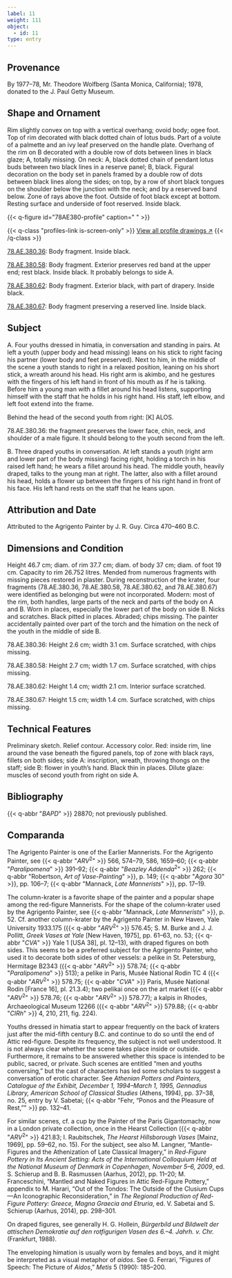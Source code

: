 ```yaml
---
label: 11
weight: 111
object:
  - id: 11
type: entry
---
```


## Provenance

By 1977–78, Mr. Theodore Wolfberg (Santa Monica, California); 1978, donated to the J. Paul Getty Museum.

## Shape and Ornament

Rim slightly convex on top with a vertical overhang; ovoid body; ogee foot. Top of rim decorated with black dotted chain of lotus buds. Part of a volute of a palmette and an ivy leaf preserved on the handle plate. Overhang of the rim on B decorated with a double row of dots between lines in black glaze; A, totally missing. On neck: A, black dotted chain of pendant lotus buds between two black lines in a reserve panel; B, black. Figural decoration on the body set in panels framed by a double row of dots between black lines along the sides; on top, by a row of short black tongues on the shoulder below the junction with the neck; and by a reserved band below. Zone of rays above the foot. Outside of foot black except at bottom. Resting surface and underside of foot reserved. Inside black.

{{< q-figure id="78AE380-profile" caption=" " >}}

{{< q-class "profiles-link is-screen-only" >}}
[View all profile drawings ↗](/profiles/#78AE380-profile)
{{< /q-class >}}

[78.AE.380.36](http://www.getty.edu/art/collection/objects/106903/): Body fragment. Inside black.

[78.AE.380.58](http://www.getty.edu/art/collection/objects/106912/): Body fragment. Exterior preserves red band at the upper end; rest black. Inside black. It probably belongs to side A.

[78.AE.380.62](http://www.getty.edu/art/collection/objects/106916/): Body fragment. Exterior black, with part of drapery. Inside black.

[78.AE.380.67](http://www.getty.edu/art/collection/objects/106921/): Body fragment preserving a reserved line. Inside black.

## Subject

A. Four youths dressed in himatia, in conversation and standing in pairs. At left a youth (upper body and head missing) leans on his stick to right facing his partner (lower body and feet preserved). Next to him, in the middle of the scene a youth stands to right in a relaxed position, leaning on his short stick, a wreath around his head. His right arm is akimbo, and he gestures with the fingers of his left hand in front of his mouth as if he is talking. Before him a young man with a fillet around his head listens, supporting himself with the staff that he holds in his right hand. His staff, left elbow, and left foot extend into the frame.

Behind the head of the second youth from right: [K] ALOS.

78.AE.380.36: the fragment preserves the lower face, chin, neck, and shoulder of a male figure. It should belong to the youth second from the left.

B. Three draped youths in conversation. At left stands a youth (right arm and lower part of the body missing) facing right, holding a torch in his raised left hand; he wears a fillet around his head. The middle youth, heavily draped, talks to the young man at right. The latter, also with a fillet around his head, holds a flower up between the fingers of his right hand in front of his face. His left hand rests on the staff that he leans upon.

## Attribution and Date

Attributed to the Agrigento Painter by J. R. Guy. Circa 470–460 B.C.

## Dimensions and Condition

Height 46.7 cm; diam. of rim 37.7 cm; diam. of body 37 cm; diam. of foot 19 cm. Capacity to rim 26.752 litres. Mended from numerous fragments with missing pieces restored in plaster. During reconstruction of the krater, four fragments (78.AE.380.36, 78.AE.380.58, 78.AE.380.62, and 78.AE.380.67) were identified as belonging but were not incorporated. Modern: most of the rim, both handles, large parts of the neck and parts of the body on A and B. Worn in places, especially the lower part of the body on side B. Nicks and scratches. Black pitted in places. Abraded; chips missing. The painter accidentally painted over part of the torch and the himation on the neck of the youth in the middle of side B.

78.AE.380.36: Height 2.6 cm; width 3.1 cm. Surface scratched, with chips missing.

78.AE.380.58: Height 2.7 cm; width 1.7 cm. Surface scratched, with chips missing.

78.AE.380.62: Height 1.4 cm; width 2.1 cm. Interior surface scratched.

78.AE.380.67: Height 1.5 cm; width 1.4 cm. Surface scratched, with chips missing.

## Technical Features

Preliminary sketch. Relief contour. Accessory color. Red: inside rim, line around the vase beneath the figured panels, top of zone with black rays, fillets on both sides; side A: inscription, wreath, throwing thongs on the staff; side B: flower in youth’s hand. Black thin in places. Dilute glaze: muscles of second youth from right on side A.

## Bibliography

{{< q-abbr "*BAPD*" >}} 28870; not previously published.

## Comparanda

The Agrigento Painter is one of the Earlier Mannerists. For the Agrigento Painter, see {{< q-abbr "*ARV*<sup>2</sup>" >}} 566, 574–79, 586, 1659–60; {{< q-abbr "*Paralipomena*" >}} 391–92; {{< q-abbr "*Beazley Addenda*<sup>2</sup>" >}} 262; {{< q-abbr "Robertson, *Art of Vase-Painting*" >}}, p. 149; {{< q-abbr "*Agora* 30" >}}, pp. 106–7; {{< q-abbr "Mannack, *Late Mannerists*" >}}, pp. 17–19.

The column-krater is a favorite shape of the painter and a popular shape among the red-figure Mannerists. For the shape of the column-krater used by the Agrigento Painter, see {{< q-abbr "Mannack, *Late Mannerists*" >}}, p. 52. Cf. another column-krater by the Agrigento Painter in New Haven, Yale University 1933.175 ({{< q-abbr "*ARV*<sup>2</sup>" >}} 576.45; S. M. Burke and J. J. Pollitt, *Greek Vases at Yale* [New Haven, 1975], pp. 61–63, no. 53; {{< q-abbr "*CVA*" >}} Yale 1 [USA 38], pl. 12–13), with draped figures on both sides. This seems to be a preferred subject for the Agrigento Painter, who used it to decorate both sides of other vessels: a pelike in St. Petersburg, Hermitage B2343 ({{< q-abbr "*ARV*<sup>2</sup>" >}} 578.74; {{< q-abbr "*Paralipomena*" >}} 513); a pelike in Paris, Musée National Rodin TC 4 ({{< q-abbr "*ARV*<sup>2</sup>" >}} 578.75; {{< q-abbr "*CVA*" >}} Paris, Musée National Rodin [France 16], pl. 21.3.4); two pelikai once on the art market ({{< q-abbr "*ARV*<sup>2</sup>" >}} 578.76; {{< q-abbr "*ARV*<sup>2</sup>" >}} 578.77); a kalpis in Rhodes, Archaeological Museum 12266 ({{< q-abbr "*ARV*<sup>2</sup>" >}} 579.88; {{< q-abbr "*ClRh*" >}} 4, 210, 211, fig. 224).

Youths dressed in himatia start to appear frequently on the back of kraters just after the mid-fifth century B.C. and continue to do so until the end of Attic red-figure. Despite its frequency, the subject is not well understood. It is not always clear whether the scene takes place inside or outside. Furthermore, it remains to be answered whether this space is intended to be public, sacred, or private. Such scenes are entitled “men and youths conversing,” but the cast of characters has led some scholars to suggest a conversation of erotic character. See *Athenian Potters and Painters, Catalogue of the Exhibit, December 1, 1994–March 1, 1995, Gennadius Library, American School of Classical Studies* (Athens, 1994), pp. 37–38, no. 25, entry by V. Sabetai; {{< q-abbr "Fehr, “Ponos and the Pleasure of Rest,”" >}} pp. 132–41.

For similar scenes, cf. a cup by the Painter of the Paris Gigantomachy, now in a London private collection, once in the Hearst Collection ({{< q-abbr "*ARV*<sup>2</sup>" >}} 421.83; I. Raubitschek, *The Hearst Hillsborough Vases* [Mainz, 1969], pp. 59–62, no. 15). For the subject, see also M. Langner, “Mantle-Figures and the Athenization of Late Classical Imagery,” in *Red-Figure Pottery in Its Ancient Setting: Acts of the International Colloquium Held at the National Museum of Denmark in Copenhagen, November 5–6, 2009*, ed. S. Schierup and B. B. Rasmussen (Aarhus, 2012), pp. 11–20; M. Franceschini, “Mantled and Naked Figures in Attic Red-Figure Pottery,” appendix to M. Harari, “Out of the Tondos: The Outside of the Clusium Cups—An Iconographic Reconsideration,” in *The Regional Production of Red-Figure Pottery: Greece, Magna Graecia and Etruria*, ed. V. Sabetai and S. Schierup (Aarhus, 2014), pp. 298–301.

On draped figures, see generally H. G. Hollein, *Bürgerbild und Bildwelt der attischen Demokratie auf den rotfigurigen Vasen des 6.–4. Jahrh. v. Chr.* (Frankfurt, 1988).

The enveloping himation is usually worn by females and boys, and it might be interpreted as a visual metaphor of *aidos*. See G. Ferrari, “Figures of Speech: The Picture of *Aidos*,” *Metis* 5 (1990): 185–200.
